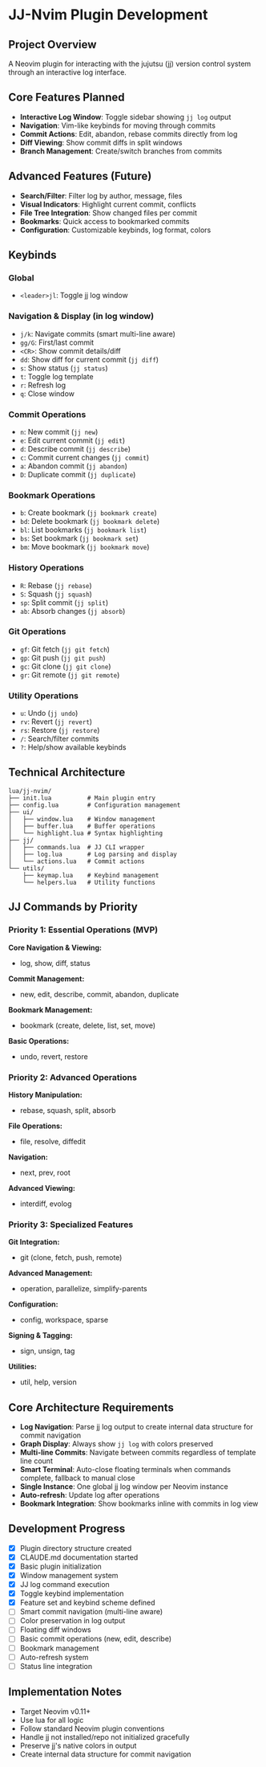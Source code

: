# JJ-Nvim Plugin Development

## Project Overview

A Neovim plugin for interacting with the jujutsu (jj) version control system through an interactive log interface.

## Core Features Planned

- **Interactive Log Window**: Toggle sidebar showing `jj log` output
- **Navigation**: Vim-like keybinds for moving through commits
- **Commit Actions**: Edit, abandon, rebase commits directly from log
- **Diff Viewing**: Show commit diffs in split windows
- **Branch Management**: Create/switch branches from commits

## Advanced Features (Future)

- **Search/Filter**: Filter log by author, message, files
- **Visual Indicators**: Highlight current commit, conflicts
- **File Tree Integration**: Show changed files per commit
- **Bookmarks**: Quick access to bookmarked commits
- **Configuration**: Customizable keybinds, log format, colors

## Keybinds

### Global

- `<leader>jl`: Toggle jj log window

### Navigation & Display (in log window)

- `j/k`: Navigate commits (smart multi-line aware)
- `gg/G`: First/last commit
- `<CR>`: Show commit details/diff
- `dd`: Show diff for current commit (`jj diff`\)
- `s`: Show status (`jj status`\)
- `t`: Toggle log template
- `r`: Refresh log
- `q`: Close window

### Commit Operations

- `n`: New commit (`jj new`\)
- `e`: Edit current commit (`jj edit`\)
- `d`: Describe commit (`jj describe`\)
- `c`: Commit current changes (`jj commit`\)
- `a`: Abandon commit (`jj abandon`\)
- `D`: Duplicate commit (`jj duplicate`\)

### Bookmark Operations

- `b`: Create bookmark (`jj bookmark create`\)
- `bd`: Delete bookmark (`jj bookmark delete`\)
- `bl`: List bookmarks (`jj bookmark list`\)
- `bs`: Set bookmark (`jj bookmark set`\)
- `bm`: Move bookmark (`jj bookmark move`\)

### History Operations

- `R`: Rebase (`jj rebase`\)
- `S`: Squash (`jj squash`\)
- `sp`: Split commit (`jj split`\)
- `ab`: Absorb changes (`jj absorb`\)

### Git Operations

- `gf`: Git fetch (`jj git fetch`\)
- `gp`: Git push (`jj git push`\)
- `gc`: Git clone (`jj git clone`\)
- `gr`: Git remote (`jj git remote`\)

### Utility Operations

- `u`: Undo (`jj undo`\)
- `rv`: Revert (`jj revert`\)
- `rs`: Restore (`jj restore`\)
- `/`: Search/filter commits
- `?`: Help/show available keybinds

## Technical Architecture

```
lua/jj-nvim/
├── init.lua          # Main plugin entry
├── config.lua        # Configuration management
├── ui/
│   ├── window.lua    # Window management
│   ├── buffer.lua    # Buffer operations
│   └── highlight.lua # Syntax highlighting
├── jj/
│   ├── commands.lua  # JJ CLI wrapper
│   ├── log.lua       # Log parsing and display
│   └── actions.lua   # Commit actions
└── utils/
    ├── keymap.lua    # Keybind management
    └── helpers.lua   # Utility functions
```

## JJ Commands by Priority

### Priority 1: Essential Operations (MVP)

**Core Navigation & Viewing:**

- log, show, diff, status

**Commit Management:**

- new, edit, describe, commit, abandon, duplicate

**Bookmark Management:**

- bookmark (create, delete, list, set, move)

**Basic Operations:**

- undo, revert, restore

### Priority 2: Advanced Operations

**History Manipulation:**

- rebase, squash, split, absorb

**File Operations:**

- file, resolve, diffedit

**Navigation:**

- next, prev, root

**Advanced Viewing:**

- interdiff, evolog

### Priority 3: Specialized Features

**Git Integration:**

- git (clone, fetch, push, remote)

**Advanced Management:**

- operation, parallelize, simplify-parents

**Configuration:**

- config, workspace, sparse

**Signing & Tagging:**

- sign, unsign, tag

**Utilities:**

- util, help, version

## Core Architecture Requirements

- **Log Navigation**: Parse jj log output to create internal data structure for commit navigation
- **Graph Display**: Always show `jj log` with colors preserved
- **Multi-line Commits**: Navigate between commits regardless of template line count
- **Smart Terminal**: Auto-close floating terminals when commands complete, fallback to manual close
- **Single Instance**: One global jj log window per Neovim instance
- **Auto-refresh**: Update log after operations
- **Bookmark Integration**: Show bookmarks inline with commits in log view

## Development Progress

- [x] Plugin directory structure created
- [x] CLAUDE.md documentation started
- [x] Basic plugin initialization
- [x] Window management system
- [x] JJ log command execution
- [x] Toggle keybind implementation
- [x] Feature set and keybind scheme defined
- [ ] Smart commit navigation (multi-line aware)
- [ ] Color preservation in log output
- [ ] Floating diff windows
- [ ] Basic commit operations (new, edit, describe)
- [ ] Bookmark management
- [ ] Auto-refresh system
- [ ] Status line integration

## Implementation Notes

- Target Neovim v0.11+
- Use lua for all logic
- Follow standard Neovim plugin conventions
- Handle jj not installed/repo not initialized gracefully
- Preserve jj's native colors in output
- Create internal data structure for commit navigation

